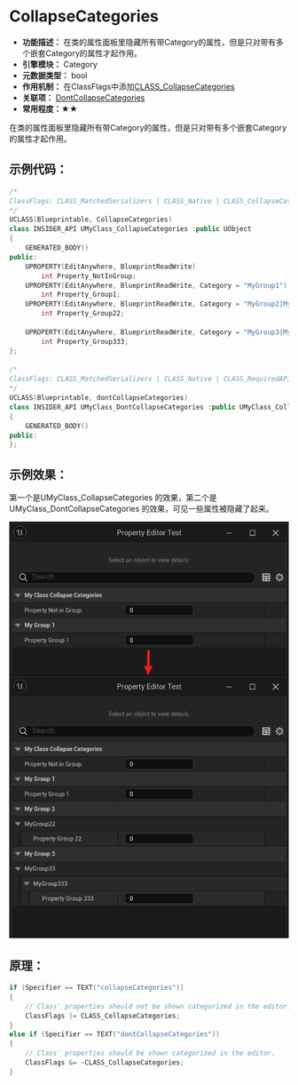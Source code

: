 # CollapseCategories

- **功能描述：**  在类的属性面板里隐藏所有带Category的属性，但是只对带有多个嵌套Category的属性才起作用。
- **引擎模块：** Category
- **元数据类型：** bool
- **作用机制：** 在ClassFlags中添加[CLASS_CollapseCategories](#Flags_EClassFlags_CLASS_CollapseCategories)
- **关联项：** [DontCollapseCategories](#Specifier_UCLASS_Category_DontCollapseCategories)
- **常用程度：★★**

在类的属性面板里隐藏所有带Category的属性，但是只对带有多个嵌套Category的属性才起作用。

## 示例代码：

```cpp
/*
ClassFlags: CLASS_MatchedSerializers | CLASS_Native | CLASS_CollapseCategories | CLASS_RequiredAPI | CLASS_TokenStreamAssembled | CLASS_Intrinsic | CLASS_Constructed
*/
UCLASS(Blueprintable, CollapseCategories)
class INSIDER_API UMyClass_CollapseCategories :public UObject
{
	GENERATED_BODY()
public:
	UPROPERTY(EditAnywhere, BlueprintReadWrite)
		int Property_NotInGroup;
	UPROPERTY(EditAnywhere, BlueprintReadWrite, Category = "MyGroup1")
		int Property_Group1;
	UPROPERTY(EditAnywhere, BlueprintReadWrite, Category = "MyGroup2|MyGroup22")
		int Property_Group22;

	UPROPERTY(EditAnywhere, BlueprintReadWrite, Category = "MyGroup3|MyGroup33|MyGroup333")
		int Property_Group333;
};

/*
ClassFlags: CLASS_MatchedSerializers | CLASS_Native | CLASS_RequiredAPI | CLASS_TokenStreamAssembled | CLASS_Intrinsic | CLASS_Constructed
*/
UCLASS(Blueprintable, dontCollapseCategories)
class INSIDER_API UMyClass_DontCollapseCategories :public UMyClass_CollapseCategories
{
	GENERATED_BODY()
public:
};
```

## 示例效果：

第一个是UMyClass_CollapseCategories 的效果，第二个是UMyClass_DontCollapseCategories 的效果，可见一些属性被隐藏了起来。

![Untitled](Specifier_UCLASS_Category_CollapseCategories_Untitled.png)

## 原理：

```cpp
if (Specifier == TEXT("collapseCategories"))
{
	// Class' properties should not be shown categorized in the editor.
	ClassFlags |= CLASS_CollapseCategories;
}
else if (Specifier == TEXT("dontCollapseCategories"))
{
	// Class' properties should be shown categorized in the editor.
	ClassFlags &= ~CLASS_CollapseCategories;
}
```